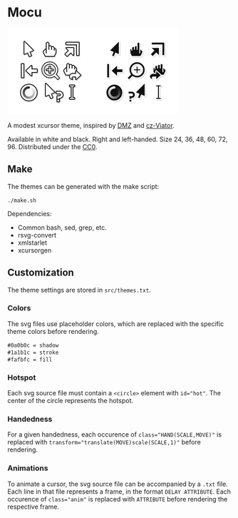 Mocu
====

![Preview](mocu.png)

A modest xcursor theme, inspired by [DMZ] and [cz-Viator].

Available in white and black. Right and left-handed.
Size 24, 36, 48, 60, 72, 96. Distributed under the [CC0].

[DMZ]: https://www.gnome-look.org/p/999970/
[cz-Viator]: https://github.com/charakterziffer/cursor-toolbox/
[CC0]: https://creativecommons.org/publicdomain/zero/1.0


Make
----

The themes can be generated with the make script:

	./make.sh

Dependencies:

- Common bash, sed, grep, etc.
- rsvg-convert
- xmlstarlet
- xcursorgen


Customization
-------------

The theme settings are stored in `src/themes.txt`.


### Colors

The svg files use placeholder colors, which are replaced
with the specific theme colors before rendering.

	#0a0b0c = shadow
	#1a1b1c = stroke
	#fafbfc = fill


### Hotspot

Each svg source file must contain a `<circle>` element with `id="hot"`.
The center of the circle represents the hotspot.


### Handedness

For a given handedness, each occurence of `class="HAND(SCALE,MOVE)"` is
replaced with `transform="translate(MOVE)scale(SCALE,1)"` before rendering.


### Animations

To animate a cursor, the svg source file can be accompanied
by a `.txt` file. Each line in that file represents a frame,
in the format `DELAY ATTRIBUTE`. Each occurence of `class="anim"`
is replaced with `ATTRIBUTE` before rendering the respective frame.
